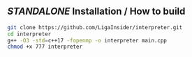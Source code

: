 ## *STANDALONE* Installation / How to build
```bash
git clone https://github.com/LigaInsider/interpreter.git
cd interpreter
g++ -O3 -std=c++17 -fopenmp -o interpreter main.cpp
chmod +x 777 interpreter
```